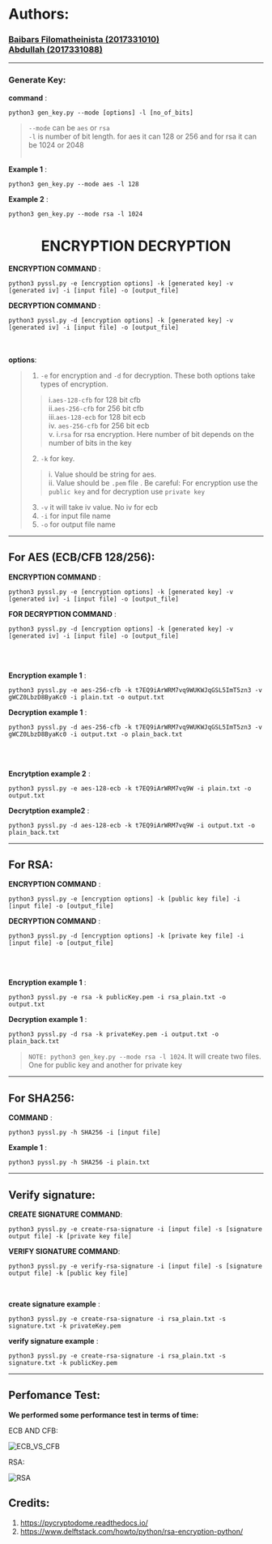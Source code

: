 
# Authors:

### [Baibars Filomatheinista (2017331010) ](https://github.com/bai-bars) <br> [ Abdullah (2017331088) ](https://github.com/raihan88)
<hr>


### Generate Key:

__command__ :

```shell 
python3 gen_key.py --mode [options] -l [no_of_bits]
```

> `--mode` can be `aes` or `rsa`<br>
> `-l` is number of bit length. for aes it can 128 or 256 and for rsa it can be 1024 or 2048<br><br>

__Example 1__ :
```shell
python3 gen_key.py --mode aes -l 128
```
__Example 2__ :
```shell
python3 gen_key.py --mode rsa -l 1024
```
<h1 align="center">ENCRYPTION DECRYPTION</h1>

__ENCRYPTION COMMAND__ : 
```shell
python3 pyssl.py -e [encryption options] -k [generated key] -v [generated iv] -i [input file] -o [output_file]
```

__DECRYPTION COMMAND__ : 
```shell
python3 pyssl.py -d [encryption options] -k [generated key] -v [generated iv] -i [input file] -o [output_file]
```
<br><br>
__options__:
> 1. `-e` for encryption and `-d` for decryption. These both options take types of encryption.
> > i.`aes-128-cfb` for 128 bit cfb <br>
> > ii.`aes-256-cfb` for 256 bit cfb  <br>
> > iii.`aes-128-ecb` for 128 bit ecb <br>
> > iv. `aes-256-cfb` for 256 bit ecb <br>
> > v. i.`rsa` for rsa encryption. Here number of bit depends on the number of bits in the key <br>
> 2. `-k` for key.
> > i. Value should be string for aes.<br>
> > ii. Value should be `.pem` file . Be careful: For encryption use the `public key` and for decryption use `private key`
> 3. `-v` it will take iv value. No iv for ecb
> 4. `-i` for input file name
> 5. `-o` for output file name
<hr>
   
## For AES (ECB/CFB 128/256):
__ENCRYPTION COMMAND__ : 
```shell
python3 pyssl.py -e [encryption options] -k [generated key] -v [generated iv] -i [input file] -o [output_file]
```

__FOR DECRYPTION COMMAND__ : 
```shell
python3 pyssl.py -d [encryption options] -k [generated key] -v [generated iv] -i [input file] -o [output_file]
```

<br>
<br>

__Encryption example 1__ : 
```shell
python3 pyssl.py -e aes-256-cfb -k t7EQ9iArWRM7vq9WUKWJqGSL5ImT5zn3 -v gWCZ0LbzD8ByaKc0 -i plain.txt -o output.txt
```

__Decryption example 1__ : 
```shell
python3 pyssl.py -d aes-256-cfb -k t7EQ9iArWRM7vq9WUKWJqGSL5ImT5zn3 -v gWCZ0LbzD8ByaKc0 -i output.txt -o plain_back.txt
```

<br> <br>

__Encrytption example 2__ :
```shell
python3 pyssl.py -e aes-128-ecb -k t7EQ9iArWRM7vq9W -i plain.txt -o output.txt
```

__Decrytption example2__ :
```shell
python3 pyssl.py -d aes-128-ecb -k t7EQ9iArWRM7vq9W -i output.txt -o plain_back.txt
```

<hr>

##  For RSA:
__ENCRYPTION COMMAND__ : 
```shell
python3 pyssl.py -e [encryption options] -k [public key file] -i [input file] -o [output_file]
```

__DECRYPTION COMMAND__ :
```shell
python3 pyssl.py -d [encryption options] -k [private key file] -i [input file] -o [output_file]
```

<br><br>

__Encryption example 1__ : 
```shell
python3 pyssl.py -e rsa -k publicKey.pem -i rsa_plain.txt -o output.txt
```

__Decryption example 1__ : 
```shell
python3 pyssl.py -d rsa -k privateKey.pem -i output.txt -o plain_back.txt
```

>`NOTE: python3 gen_key.py --mode rsa -l 1024`. It will create two files. One for public key and another for private key

<hr>

## For SHA256:
__COMMAND__ :
```shell
python3 pyssl.py -h SHA256 -i [input file]
``` 

__Example 1__ :
```shell
python3 pyssl.py -h SHA256 -i plain.txt
```

<hr>

##  Verify signature:
__CREATE SIGNATURE COMMAND__:
```shell
python3 pyssl.py -e create-rsa-signature -i [input file] -s [signature output file] -k [private key file]
```

__VERIFY SIGNATURE COMMAND__:
```shell
python3 pyssl.py -e verify-rsa-signature -i [input file] -s [signature output file] -k [public key file]
```

<br> 

__create signature example__ :
```shell
python3 pyssl.py -e create-rsa-signature -i rsa_plain.txt -s signature.txt -k privateKey.pem
```

__verify signature example__ :
```shell
python3 pyssl.py -e create-rsa-signature -i rsa_plain.txt -s signature.txt -k publicKey.pem
```

<hr>

## Perfomance Test:

__We performed some performance test in terms of time:__<br>

ECB AND CFB:

![ECB_VS_CFB](cfb_ecb.png)

RSA:

![RSA](RSA.png)

## Credits:
1. https://pycryptodome.readthedocs.io/
2. https://www.delftstack.com/howto/python/rsa-encryption-python/
